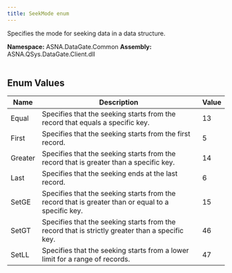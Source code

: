 ```yaml
---
title: SeekMode enum
---
```


Specifies the mode for seeking data in a data structure.

**Namespace:** ASNA.DataGate.Common
**Assembly:** ASNA.QSys.DataGate.Client.dll
<br>
<br>

## Enum Values

| Name | Description | Value
| --- | --- | --- 
| Equal | Specifies that the seeking starts from the record that equals a specific key. | 13 |
| First | Specifies that the seeking starts from the first record. | 5 |
| Greater | Specifies that the seeking starts from the record that is greater than a specific key. | 14 |
| Last | Specifies that the seeking ends at the last record. | 6 |
| SetGE | Specifies that the seeking starts from the record that is greater than or equal to a specific key. | 15 |
| SetGT | Specifies that the seeking starts from the record that is strictly greater than a specific key. | 46 |
| SetLL | Specifies that the seeking starts from a lower limit for a range of records. | 47 |
